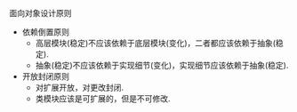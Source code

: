 面向对象设计原则  
- 依赖倒置原则
  - 高层模块(稳定)不应该依赖于底层模块(变化)，二者都应该依赖于抽象(稳定).
  - 抽象(稳定)不应该依赖于实现细节(变化)，实现细节应该依赖于抽象(稳定).
- 开放封闭原则
  - 对扩展开放，对更改封闭.
  - 类模块应该是可扩展的，但是不可修改.